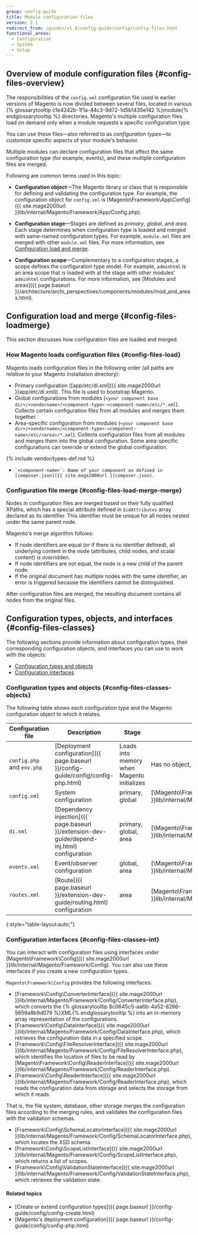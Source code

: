```yaml
---
group: config-guide
title: Module configuration files
version: 2.1
redirect_from: /guides/v1.0/config-guide/config/config-files.html
functional_areas:
  - Configuration
  - System
  - Setup
---
```


## Overview of module configuration files {#config-files-overview}

The responsibilities of the `config.xml` configuration file used in earlier versions of Magento is now divided between several files, located in various {% glossarytooltip c1e4242b-1f1a-44c3-9d72-1d5b1435e142 %}module{% endglossarytooltip %} directories. Magento's multiple configuration files load on demand only when a module requests a specific configuration type.

You can use these files&mdash;also referred to as *configuration types*&mdash;to customize specific aspects of your module's behavior.

Multiple modules can declare configuration files that affect the same configuration type (for example, events), and these multiple configuration files are merged.

Following are common terms used in this topic:

-   **Configuration object**—The Magento library or class that is responsible for defining and validating the configuration type. For example, the configuration object for <code>config.xml</code> is [Magento\Framework\App\Config]({{ site.mage2000url }}lib/internal/Magento/Framework/App/Config.php).

-   **Configuration stage**—Stages are defined as *primary*, *global*, and *area*. Each stage determines when configuration type is loaded and merged with same-named configuration types. For example, `module.xml` files are merged with other `module.xml` files. For more information, see [Configuration load and merge](#config-files-loadmerge).

-   **Configuration scope**—Complementary to a configuration stages, a scope defines the configuration type model. For example, `adminhtml` is an area scope that is loaded with at the stage with other modules' `adminhtml` configurations. For more information, see [Modules and areas]({{ page.baseurl }}/architecture/archi_perspectives/components/modules/mod_and_areas.html).

## Configuration load and merge {#config-files-loadmerge}

This section discusses how configuration files are loaded and merged.

### How Magento loads configuration files {#config-files-load}

Magento loads configuration files in the following order (all paths are relative to your Magento installation directory):

* Primary configuration ([app/etc/di.xml]({{ site.mage2000url }}app/etc/di.xml)). This file is used to bootstrap Magento.
* Global configurations from modules (`<your component base dir>/<vendorname>/<component-type>-<component-name>/etc/*.xml`). Collects certain configuration files from all modules and merges them together.
* Area-specific configuration from modules (`<your component base dir>/<vendorname>/<component-type>-<component-name>/etc/<area>/*.xml`). Collects configuration files from all modules and merges them into the global configuration. Some area-specific configurations can override or extend the global configuration.

{% include vendor/types-def.md %}

*     `<component-name>`: Name of your component as defined in [composer.json]({{ site.mage2000url }}composer.json).

### Configuration file merge {#config-files-load-merge-merge}

Nodes in configuration files are merged based on their fully qualified XPaths, which has a special attribute defined in `$idAttributes` array declared as its identifier. This identifier must be unique for all nodes nested under the same parent node.

Magento's merge algorithm follows:

* If node identifiers are equal (or if there is no identifier defined), all underlying content in the node (attributes, child nodes, and scalar content) is overridden.
* If node identifiers are not equal, the node is a new child of the parent node.
* If the original document has multiple nodes with the same identifier, an error is triggered because the identifiers cannot be distinguished.

After configuration files are merged, the resulting document contains all nodes from the original files.

## Configuration types, objects, and interfaces {#config-files-classes}

The following sections provide information about configuration types, their corresponding configuration objects, and interfaces you can use to work with the objects:

* [Configuration types and objects](#config-files-classes-objects)
* [Configuration interfaces](#config-files-classes-int)

### Configuration types and objects {#config-files-classes-objects}

The following table shows each configuration type and the Magento configuration object to which it relates.

|Configuration file|Description|Stage|Configuration object|
|--- |--- |--- |--- |
|`config.php` and `env.php`|[Deployment configuration]({{ page.baseurl }}/config-guide/config/config-php.html)|Loads into memory when Magento initializes|Has no object, cannot be customized|
|`config.xml`|System configuration|primary, global|[\Magento\Framework\App\Config]({{ site.mage2000url }}lib/internal/Magento/Framework/App/Config.php)|
|`di.xml`|[Dependency injection]({{ page.baseurl }}/extension-dev-guide/depend-inj.html) configuration|primary, global, area|[\Magento\Framework\ObjectManager\Config]({{ site.mage2000url }}lib/internal/Magento/Framework/ObjectManager/Config/Config.php)|
|`events.xml`|Event/observer configuration|global, area|[\Magento\Framework\Event]({{ site.mage2000url }}lib/internal/Magento/Framework/Event.php)|
|`routes.xml`|[Route]({{ page.baseurl }}/extension-dev-guide/routing.html) configuration|area|[Magento\Framework\App\Route\Config]({{ site.mage2000url }}lib/internal/Magento/Framework/App/Route/Config.php)|
{:style="table-layout:auto;"}

### Configuration interfaces {#config-files-classes-int}

You can interact with configuration files using interfaces under [Magento\Framework\Config]({{ site.mage2000url }}lib/internal/Magento/Framework/Config). You can also use these interfaces if you create a new configuration types.

`Magento\Framework\Config` provides the following interfaces:

* [Framework\Config\ConverterInterface]({{ site.mage2000url }}lib/internal/Magento/Framework/Config/ConverterInterface.php), which converts the {% glossarytooltip 8c0645c5-aa6b-4a52-8266-5659a8b9d079 %}XML{% endglossarytooltip %} into an in-memory array representation of the configurations.
* [Framework\Config\DataInterface]({{ site.mage2000url }}lib/internal/Magento/Framework/Config/DataInterface.php), which retrieves the configuration data in a specified scope.
* [Framework\Config\FileResolverInterface]({{ site.mage2000url }}lib/internal/Magento/Framework/Config/FileResolverInterface.php), which identifies the location of files to be read by [Magento\Framework\Config\ReaderInterface]({{ site.mage2000url }}lib/internal/Magento/Framework/Config/ReaderInterface.php).
* [Framework\Config\ReaderInterface]({{ site.mage2000url }}lib/internal/Magento/Framework/Config/ReaderInterface.php), which reads the configuration data from storage and selects the storage from which it reads.

That is, the file system, database, other storage merges the configuration files according to the merging rules, and validates the configuration files with the validation schemas.

*  [Framework\Config\SchemaLocatorInterface]({{ site.mage2000url }}lib/internal/Magento/Framework/Config/SchemaLocatorInterface.php), which locates the XSD schema.
*  [Framework\Config\ScopeListInterface]({{ site.mage2000url }}lib/internal/Magento/Framework/Config/ScopeListInterface.php), which returns a list of scopes.
*  [Framework\Config\ValidationStateInterface]({{ site.mage2000url }}lib/internal/Magento/Framework/Config/ValidationStateInterface.php), which retrieves the validation state.

#### Related topics

 *  [Create or extend configuration types]({{ page.baseurl }}/config-guide/config/config-create.html)
 *  [Magento's deployment configuration]({{ page.baseurl }}/config-guide/config/config-php.html)
